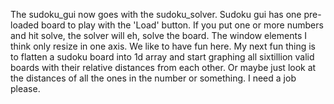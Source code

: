 The sudoku_gui now goes with the sudoku_solver. Sudoku gui has one pre-loaded board to play with the 'Load' button. If you put one or more numbers and hit solve, the solver will eh, solve the board. The window elements I think only resize in one axis. We like to have fun here. My next fun thing is to flatten a sudoku board into 1d array and start graphing all sixtillion valid boards with their relative distances from each other. Or maybe just look at the distances of all the ones in the number or something. I need a job please. 
